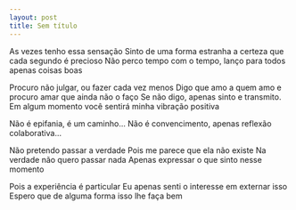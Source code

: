 ```yaml
---
layout: post
title: Sem título 
---
```


<p>
As vezes tenho essa sensação
Sinto de uma forma estranha a certeza que cada segundo é precioso
Não perco tempo com o tempo, lanço para todos apenas coisas boas
</p>
<p>
Procuro não julgar, ou fazer cada vez menos
Digo que amo a quem amo e procuro amar que ainda não o faço
Se não digo, apenas sinto e transmito. 
Em algum momento você sentirá minha vibração positiva
</p>
<p>
Não é epifania, é um caminho...
Não é convencimento, apenas reflexão colaborativa...
</p>
<p>
Não pretendo passar a verdade
Pois me parece que ela não existe
Na verdade não quero passar nada
Apenas expressar o que sinto nesse momento
</p>
<p>
Pois a experiência é particular
Eu apenas senti o interesse em externar isso
Espero que de alguma forma isso lhe faça bem
</p>
